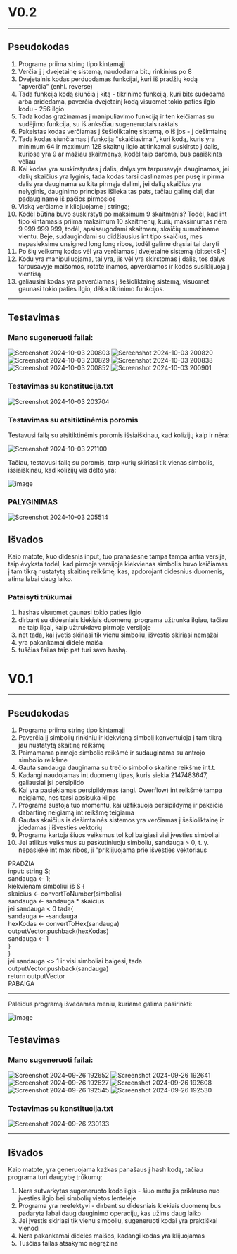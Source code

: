 <h1><b>V0.2</b></h1>

***
<h2>Pseudokodas</h2>

1. Programa priima string tipo kintamąjį
2. Verčia jį į dvejetainę sistemą, naudodama bitų rinkinius po 8
3. Dvejetainis kodas perduodamas funkcijai, kuri iš pradžių kodą "apverčia" (enhl. reverse)
4. Tada funkcija kodą siunčia į kitą - tikrinimo funkciją, kuri bits sudedama arba pridedama, paverčia dvejetainį kodą visuomet tokio paties ilgio kodu - 256 ilgio
5. Tada kodas gražinamas į manipuliavimo funkciją ir ten keičiamas su sudėjimo funkcija, su iš anksčiau sugeneruotais raktais
6. Pakeistas kodas verčiamas į šešioliktainę sistemą, o iš jos - į dešimtainę
7. Tada kodas siunčiamas į funkciją "skaičiavimai", kuri kodą, kuris yra minimum 64 ir maximum 128 skaitnų ilgio atitinkamai suskirsto į dalis, kuriose yra 9 ar mažiau skaitmenys, kodėl taip daroma, bus paaiškinta vėliau
8. Kai kodas yra suskirstyutas į dalis, dalys yra tarpusavyje dauginamos, jei dalių skaičius yra lyginis, tada kodas tarsi daslinamas per pusę ir pirma dalis yra dauginama su kita pirmąja dalimi, jei dalių skaičius yra nelyginis, dauginimo principas išlieka tas pats, tačiau galinę dalį dar padauginame iš pačios pirmosios
9. Viską verčiame ir kliojuojame į stringą;
10. Kodėl būtina buvo suskirstyti po maksimum 9 skaitmenis? Todėl, kad int tipo kintamasis priima maksimum 10 skaitmenų, kurių maksimumas nėra 9 999 999 999, todėl, apsisaugodami skaitmenų skaičių sumažiname vientu. Beje, sudaugindami su didžiausius int tipo skaičius, mes nepasieksime unsigned long long ribos, todėl galime drąsiai tai daryti
11. Po šių veiksmų kodas vėl yra verčiamas į dvejetainė sistemą (bitset<8>)
12. Kodu yra manipuliuojama, tai yra, jis vėl yra skirstomas į dalis, tos dalys tarpusavyje maišomos, rotate'inamos, apverčiamos ir kodas susiklijuoja į vientisą
13. galiausiai kodas yra paverčiamas į šešioliktainę sistemą, visuomet gaunasi tokio paties ilgio, dėka tikrinimo funkcijos.

***

<h2><b>Testavimas</b></h2>

<h3>Mano sugeneruoti failai: </h3>

![Screenshot 2024-10-03 200803](https://github.com/user-attachments/assets/a289f5c7-4f34-4733-a9d3-36b5db4fa305)
![Screenshot 2024-10-03 200820](https://github.com/user-attachments/assets/b6a0a22a-011d-4d96-a112-c8b068c6933d)
![Screenshot 2024-10-03 200829](https://github.com/user-attachments/assets/13767260-07f1-4dc0-9da1-aa8450dbe2a4)
![Screenshot 2024-10-03 200838](https://github.com/user-attachments/assets/b0454554-2fe4-4d29-8b8e-1a5d76114057)
![Screenshot 2024-10-03 200852](https://github.com/user-attachments/assets/8e08f11c-580e-42f6-842f-5b859c257160)
![Screenshot 2024-10-03 200901](https://github.com/user-attachments/assets/e3a4b6d8-f817-43df-bc6f-ae988d65f3de)

<h3> Testavimas su konstitucija.txt </h3>

![Screenshot 2024-10-03 203704](https://github.com/user-attachments/assets/51eef497-4854-46f8-8484-14b56db34feb)

<h3> Testavimas su atsitiktinėmis poromis </h3>

Testavusi failą su atsitiktinėmis poromis išsiaiškinau, kad kolizijų kaip ir nėra:

![Screenshot 2024-10-03 221100](https://github.com/user-attachments/assets/4b4bbefb-d483-41b7-9a5d-340d032f5f47)

Tačiau, testavusi failą su poromis, tarp kurių skiriasi tik vienas simbolis, išsiaiškinau, kad kolizijų vis dėlto yra:

![image](https://github.com/user-attachments/assets/cd404ce7-8e9d-4cb4-a546-211e1b86899d)


<h3>PALYGINIMAS</h3>

![Screenshot 2024-10-03 205514](https://github.com/user-attachments/assets/a5ae1535-7ad9-4611-a8d2-048fc4df5ec9)

<h2>Išvados</h2>
Kaip matote, kuo didesnis input, tuo pranašesnė tampa tampa antra versija, taip ėvyksta todėl, kad pirmoje versijoje kiekvienas simbolis buvo keičiamas į tam tikrą nustatytą skaitinę reikšmę, kas, apdorojant didesnius duomenis, atima labai daug laiko.

<h3>Pataisyti trūkumai</h3>

1. hashas visuomet gaunasi tokio paties ilgio
2. dirbant su didesniais kiekiais duomenų, programa užtrunka ilgiau, tačiau ne taip ilgai, kaip užtrukdavo pirmoje versijoje
3. net tada, kai įvetis skiriasi tik vienu simboliu, išvestis skiriasi nemažai
4. yra pakankamai didelė maiša
5. tuščias failas taip pat turi savo hashą.





<h1><b>V0.1</b></h1>

***
<h2>Pseudokodas</h2>

1. Programa priima string tipo kintamąjį
2. Paverčia jį simbolių rinkiniu ir kiekvieną simbolį konvertuioja į tam tikrą jau nustatytą skaitinę reikšmę
3. Paimamama pirmojo simbolio reikšmė ir sudauginama su antrojo simbolio reikšme
4. Gauta sandauga dauginama su trečio simbolio skaitine reikšme ir.t.t.
5. Kadangi naudojamas int duomenų tipas, kuris siekia 2147483647, galiausiai jsi persipildo
6. Kai yra pasiekiamas persipildymas (angl. Owerflow) int reikšmė tampa neigiama, nes tarsi apsisuka kilpa
7. Programa sustoja tuo momentu, kai užfiksuoja persipildymą ir pakeičia dabartinę neigiamą int reikšmę teigiama
8. Gautas skaičius is dešimtainės sistemos yra verčiamas į šešioliktainę ir įdedamas į išvesties vektorių
9. Programa kartoja šiuos veiksmus tol kol baigiasi visi įvesties simboliai
10. Jei atlikus veiksmus su paskutiniuoju simboliu, sandauga > 0, t. y. nepasiekė int max ribos, ji "priklijuojama prie išvesties vektoriaus

PRADŽIA  
input: string S;  
sandauga <- 1;  
kiekvienam simboliui iš S {  
    skaicius <- convertToNumber(simbolis)  
    sandauga <- sandauga * skaicius  
    jei sandauga < 0 tada{  
      sandauga <- -sandauga  
      hexKodas <- convertToHex(sandauga)  
      outputVector.pushback(hexKodas)  
      sandauga <- 1  
      }  
}  
jei sandauga <> 1 ir visi simboliai baigesi, tada  
outputVector.pushback(sandauga)  
return outputVector  
PABAIGA  

***
Paleidus programą išvedamas meniu, kuriame galima pasirinkti:

![image](https://github.com/user-attachments/assets/4f6a76f9-3e67-4067-b9a2-f058b800df52)

<h2><b>Testavimas</b></h2>

<h3>Mano sugeneruoti failai: </h3>

![Screenshot 2024-09-26 192652](https://github.com/user-attachments/assets/53b5bf97-e474-488a-a153-e3c72ef5b078)
![Screenshot 2024-09-26 192641](https://github.com/user-attachments/assets/c6c98240-c81a-47d6-b5a4-286e21a63157)
![Screenshot 2024-09-26 192627](https://github.com/user-attachments/assets/1f4bbe27-ada1-47ef-af01-bf4f8532cd5f)
![Screenshot 2024-09-26 192608](https://github.com/user-attachments/assets/09760859-67aa-4cff-b100-20519a095ea9)
![Screenshot 2024-09-26 192545](https://github.com/user-attachments/assets/b9f1020f-50b3-4a93-a2fa-3bcd75e01e31)
![Screenshot 2024-09-26 192530](https://github.com/user-attachments/assets/47c5360a-88be-4c4d-981d-0339cf423da4)


<h3> Testavimas su konstitucija.txt </h3>

![Screenshot 2024-09-26 230133](https://github.com/user-attachments/assets/40e8857c-fc04-40e9-a939-f3670d639e80)

***
<h2>Išvados</h2>
Kaip matote, yra generuojama kažkas panašaus į hash kodą, tačiau programa turi daugybę trūkumų:

1. Nėra sutvarkytas sugeneruoto kodo ilgis - šiuo metu jis priklauso nuo įvesties ilgio bei simbolių vietos lentelėje
2. Programa yra neefektyvi - dirbant su didesniais kiekiais duomenų bus padaryta labai daug dauginimo operacijų, kas užims daug laiko
3. Jei įvestis skiriasi tik vienu simboliu, sugeneruoti kodai yra praktiškai vienodi
4. Nėra pakankamai didelės maišos, kadangi kodas yra klijuojamas
5. Tuščias failas atsakymo negrąžina
